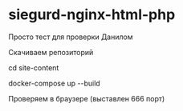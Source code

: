 # siegurd-nginx-html-php
Просто тест для проверки Данилом


Скачиваем репозиторий

cd site-content

docker-compose up --build

Проверяем в браузере (выставлен 666 порт)
